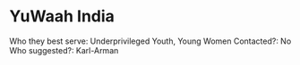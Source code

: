 # YuWaah India

Who they best serve: Underprivileged Youth, Young Women
Contacted?: No
Who suggested?: Karl-Arman